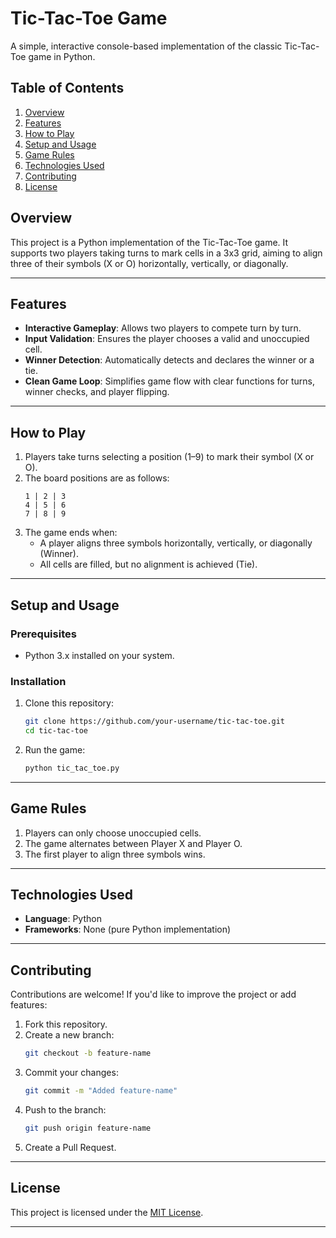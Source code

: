 # Tic-Tac-Toe Game

A simple, interactive console-based implementation of the classic Tic-Tac-Toe game in Python.

## Table of Contents

1. [Overview](#overview)  
2. [Features](#features)  
3. [How to Play](#how-to-play)  
4. [Setup and Usage](#setup-and-usage)  
5. [Game Rules](#game-rules)  
6. [Technologies Used](#technologies-used)  
7. [Contributing](#contributing)  
8. [License](#license)  

## Overview

This project is a Python implementation of the Tic-Tac-Toe game. It supports two players taking turns to mark cells in a 3x3 grid, aiming to align three of their symbols (X or O) horizontally, vertically, or diagonally.

---

## Features

- **Interactive Gameplay**: Allows two players to compete turn by turn.  
- **Input Validation**: Ensures the player chooses a valid and unoccupied cell.  
- **Winner Detection**: Automatically detects and declares the winner or a tie.  
- **Clean Game Loop**: Simplifies game flow with clear functions for turns, winner checks, and player flipping.  

---

## How to Play

1. Players take turns selecting a position (1–9) to mark their symbol (X or O).  
2. The board positions are as follows:  
   ```
   1 | 2 | 3
   4 | 5 | 6
   7 | 8 | 9
   ```  
3. The game ends when:  
   - A player aligns three symbols horizontally, vertically, or diagonally (Winner).  
   - All cells are filled, but no alignment is achieved (Tie).  

---

## Setup and Usage

### Prerequisites
- Python 3.x installed on your system.

### Installation
1. Clone this repository:  
   ```bash
   git clone https://github.com/your-username/tic-tac-toe.git
   cd tic-tac-toe
   ```

2. Run the game:  
   ```bash
   python tic_tac_toe.py
   ```

---

## Game Rules

1. Players can only choose unoccupied cells.  
2. The game alternates between Player X and Player O.  
3. The first player to align three symbols wins.  

---

## Technologies Used

- **Language**: Python  
- **Frameworks**: None (pure Python implementation)

---

## Contributing

Contributions are welcome! If you'd like to improve the project or add features:  
1. Fork this repository.  
2. Create a new branch:  
   ```bash
   git checkout -b feature-name
   ```  
3. Commit your changes:  
   ```bash
   git commit -m "Added feature-name"
   ```  
4. Push to the branch:  
   ```bash
   git push origin feature-name
   ```  
5. Create a Pull Request.

---

## License

This project is licensed under the [MIT License](LICENSE).  

---
